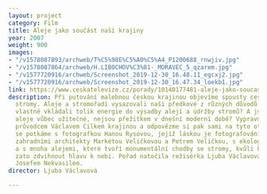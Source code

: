 ```yaml
---
layout: project
category: Film
title: Aleje jako součást naší krajiny
year: 2007
weight: 900
images:
- "/v1578087893/archweb/T%C5%98E%C5%A0%C5%A4_P1200688_rnwjiv.jpg"
- "/v1578087864/archweb/H.LIBOCHOV%C3%81-_MORAVEC_5_qzarem.jpg"
- "/v1577720916/archweb/Screenshot_2019-12-30_16.48.11_egcxj2.jpg"
- "/v1577720916/archweb/Screenshot_2019-12-30_16.47.34_loekb1.jpg"
link: https://www.ceskatelevize.cz/porady/10140177481-aleje-jako-soucast-nasi-krajiny/20756223079
description: Při putování malebnou českou krajinou objevíme spousty cest lemovaných
  stromy. Aleje a stromořadí vysazovali naši předkové z různých důvodů. Proč lidé
  vlastně vkládali tolik energie do výsadby alejí a údržby stromů? A jsou dneska tyto
  aleje vůbec užitečné, nejsou přežitkem v dnešní moderní době? Vypravme se tedy s
  průvodcem Václavem Cilkem krajinou a odpovězme si pak sami na tyto otázky. Cestou
  se potkáme s fotografkou Hanou Rysovou, jejíž láskou je fotografování stromů, se
  zahradními architekty Markétou Veličkovou a Petrem Veličkou, s ekologem Jiřím Klimešem
  a s mnoha alejemi, které tvoří monumentální chodby se stromy, kvůli kterým stojí
  zato zdvihnout hlavu k nebi. Pořad natočila režisérka Ljuba Václavová s kameramanem
  Josefem Nekvasilem.
director: Ljuba Václavová

---
```

